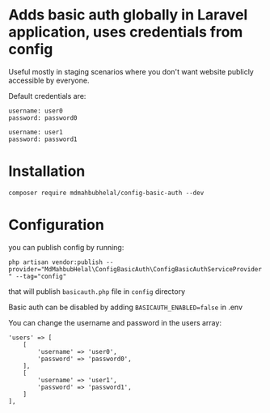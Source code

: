 # Adds basic auth globally in Laravel application, uses credentials from config
Useful mostly in staging scenarios where you don't want website publicly accessible by everyone.

Default credentials are:
```
username: user0
password: password0
```
```
username: user1
password: password1
```
# Installation
`composer require mdmahbubhelal/config-basic-auth --dev`

# Configuration
you can publish config by running:

`php artisan vendor:publish --provider="MdMahbubHelal\ConfigBasicAuth\ConfigBasicAuthServiceProvider" --tag="config"`

that will publish `basicauth.php` file in `config` directory

Basic auth can be disabled by adding `BASICAUTH_ENABLED=false` in .env

You can change the username and password in the users array:
```
'users' => [
    [
        'username' => 'user0',
        'password' => 'password0',
    ],
    [
        'username' => 'user1',
        'password' => 'password1',
    ]
],
```
